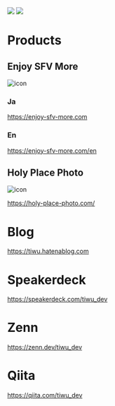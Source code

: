 <div>
  <img src="https://github-readme-stats.vercel.app/api?username=tiwuofficial&count_private=true&theme=algolia" />
  <img src="https://github-readme-stats.vercel.app/api/top-langs/?username=tiwuofficial&layout=compact&theme=algolia" />
</div>

# Products

## Enjoy SFV More

![icon](https://enjoy-sfv-more.com/src/img/hero-logo.png)

### Ja
https://enjoy-sfv-more.com

### En
https://enjoy-sfv-more.com/en

## Holy Place Photo


![icon](https://holy-place-photo.com/_next/image?url=%2Fimg%2Flogo_text.png&w=256&q=100)

https://holy-place-photo.com/

# Blog

https://tiwu.hatenablog.com

# Speakerdeck

https://speakerdeck.com/tiwu_dev

# Zenn
https://zenn.dev/tiwu_dev

# Qiita

https://qiita.com/tiwu_dev
